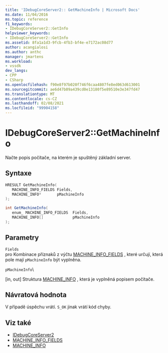 ```yaml
---
title: 'IDebugCoreServer2:: GetMachineInfo | Microsoft Docs'
ms.date: 11/04/2016
ms.topic: reference
f1_keywords:
- IDebugCoreServer2::GetInfo
helpviewer_keywords:
- IDebugCoreServer2::GetInfo
ms.assetid: 8fa1a1d3-9fcb-4fb3-bf4e-e7172ac08d77
author: acangialosi
ms.author: anthc
manager: jmartens
ms.workload:
- vssdk
dev_langs:
- CPP
- CSharp
ms.openlocfilehash: f90e8f97b020f746f6caa4807fe8ed063d613001
ms.sourcegitcommit: ae6d47b09a439cd0e13180f5e89510e3e347fd47
ms.translationtype: MT
ms.contentlocale: cs-CZ
ms.lasthandoff: 02/08/2021
ms.locfileid: "99904158"
---
```

# <a name="idebugcoreserver2getmachineinfo"></a>IDebugCoreServer2::GetMachineInfo
Načte popis počítače, na kterém je spuštěný základní server.

## <a name="syntax"></a>Syntaxe

```cpp
HRESULT GetMachineInfo( 
   MACHINE_INFO_FIELDS Fields,
   MACHINE_INFO*       pMachineInfo
);
```

```csharp
int GetMachineInfo( 
   enum_ MACHINE_INFO_FIELDS  Fields,
   MACHINE_INFO[]             pMachineInfo
);
```

## <a name="parameters"></a>Parametry
`Fields`\
pro Kombinace příznaků z výčtu [MACHINE_INFO_FIELDS](../../../extensibility/debugger/reference/machine-info-fields.md) , které určují, která pole mají `pMachineInfo` být vyplněna.

 `pMachineInfo`\

 [in, out] Struktura [MACHINE_INFO](../../../extensibility/debugger/reference/machine-info.md) , která je vyplněná popisem počítače.

## <a name="return-value"></a>Návratová hodnota
 V případě úspěchu vrátí. `S_OK` jinak vrátí kód chyby.

## <a name="see-also"></a>Viz také
- [IDebugCoreServer2](../../../extensibility/debugger/reference/idebugcoreserver2.md)
- [MACHINE_INFO_FIELDS](../../../extensibility/debugger/reference/machine-info-fields.md)
- [MACHINE_INFO](../../../extensibility/debugger/reference/machine-info.md)
